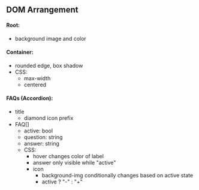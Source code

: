## DOM Arrangement
#### Root:
- background image and color

#### Container:
  - rounded edge, box shadow
  - CSS:
    - max-width
    - centered

#### FAQs (Accordion):
  - title
    - diamond icon prefix
  - FAQ[]
    - active: bool
    - question: string
    - answer: string
    - CSS:
      - hover changes color of label
      - answer only visible while "active"
      - icon
        - background-img conditionally changes based on active state
        - active ? "-" : "+"